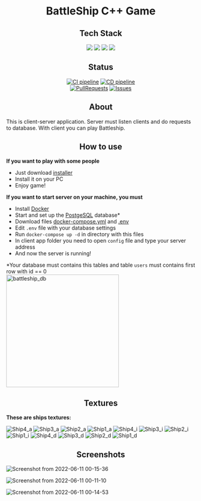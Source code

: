 <h1 align="center">BattleShip C++ Game</h1>

<h2 align="center">Tech Stack</h2>
<div align="center">  

<img src="https://img.shields.io/badge/Client-C++%20SFML-blue">
<img src="https://img.shields.io/badge/Server-C++%20SFML%20libpqxx-orange">
<img src="https://img.shields.io/badge/Database-PostgeSQL-purple">
<img src="https://img.shields.io/badge/Tests-GoogleTest-249">
</div>

<h2 align="center"> Status </h2>
<div align="center">

[![CI pipeline](https://github.com/RaEzhov/BattleShipGame/actions/workflows/ci-pipeline.yml/badge.svg)](https://github.com/RaEzhov/BattleShipGame/actions/workflows/ci-pipeline.yml)
[![CD pipeline](https://github.com/RaEzhov/BattleShipGame/actions/workflows/cd-pipeline.yml/badge.svg)](https://github.com/RaEzhov/BattleShipGame/actions/workflows/cd-pipeline.yml)
<br>
[![PullRequests](https://img.shields.io/github/issues-pr/RaEzhov/BattleShipGame)](https://github.com/RaEzhov/BattleShipGame/pulls)
[![Issues](https://img.shields.io/github/issues/RaEzhov/BattleShipGame)](https://github.com/RaEzhov/BattleShipGame/issues)
</div>

<h2 align="center"> About </h2>

This is client-server application. Server must listen clients and do requests to database. With client you can play Battleship.  
   

<h2 align="center"> How to use </h2>

**If you want to play with some people**
- Just download [installer](https://disk.yandex.ru/d/9wMulFnfzx02rg)
- Install it on your PC
- Enjoy game!
  
  
**If you want to start server on your machine, you must**

- Install [Docker](https://www.docker.com/)
- Start and set up the [PostgeSQL](https://www.postgresql.org/) database*
- Download files [docker-compose.yml](https://raw.githubusercontent.com/RaEzhov/BattleShipGame/master/docker-compose.yml)
and [.env](https://raw.githubusercontent.com/RaEzhov/BattleShipGame/master/.env)
- Edit `.env` file with your database settings 
- Run `docker-compose up -d` in directory with this files
- In client app folder you need to open `config` file and type your server address 
- And now the server is running!
  
  
  
  
*Your database must contains this tables and table `users` must contains first row with id == 0
<br>
<img src="https://user-images.githubusercontent.com/79147155/173154220-e436e4d6-b2f6-4a09-8324-8cc7b1d9f109.png" alt="battleship_db" width="300px"/>

<h2 align="center"> Textures </h2>

**These are ships textures:**  

![Ship4_a](https://user-images.githubusercontent.com/79147155/173153700-873f148d-2f3e-4406-b27b-a36c9aad99dc.png)
![Ship3_a](https://user-images.githubusercontent.com/79147155/173153720-c6050b40-b89f-4156-a33c-315bd15d7312.png)
![Ship2_a](https://user-images.githubusercontent.com/79147155/173153738-d29ec788-f848-4eed-834c-96267c781927.png)
![Ship1_a](https://user-images.githubusercontent.com/79147155/173153750-bef10fba-52cc-4e79-8855-e471a79bb9c3.png)
![Ship4_i](https://user-images.githubusercontent.com/79147155/173153796-4675d8ab-e787-4be5-a54b-670409ea61ac.png)
![Ship3_i](https://user-images.githubusercontent.com/79147155/173153881-85a10888-b0df-4ab3-868c-0e26946c28d2.png)
![Ship2_i](https://user-images.githubusercontent.com/79147155/173153895-2f383129-d386-4b57-9696-108b9383299e.png)
![Ship1_i](https://user-images.githubusercontent.com/79147155/173153973-df97df20-5087-45bb-9216-92c762b3fb88.png)
![Ship4_d](https://user-images.githubusercontent.com/79147155/173153987-f84ba4db-fa03-440c-9e6b-545b1c654183.png)
![Ship3_d](https://user-images.githubusercontent.com/79147155/173153810-e5188a9d-2993-4210-b052-f3456ebe2cc2.png)
![Ship2_d](https://user-images.githubusercontent.com/79147155/173153999-2fe4a8cd-8491-4da9-983a-2c6456ebbc1c.png)
![Ship1_d](https://user-images.githubusercontent.com/79147155/173154008-e1786633-7dd1-43f3-b933-772a0da37b45.png)



<h2 align="center"> Screenshots </h2>

![Screenshot from 2022-06-11 00-15-36](https://user-images.githubusercontent.com/79147155/173152304-77f80193-9a72-4567-b1d3-d409617281b3.png)

![Screenshot from 2022-06-11 00-11-10](https://user-images.githubusercontent.com/79147155/173151875-b0ec0c52-b6fd-489a-a174-0b3140b0291f.png)

![Screenshot from 2022-06-11 00-14-53](https://user-images.githubusercontent.com/79147155/173152227-53f530a1-6903-4859-9895-29dab72dce91.png)
